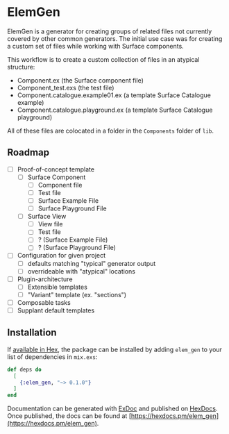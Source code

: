 # ElemGen

ElemGen is a generator for creating groups of related files not currently covered by other common generators. The initial use case was for creating a custom set of files while working with Surface components. 

This workflow is to create a custom collection of files in an atypical structure:

- Component.ex (the Surface component file)
- Component_test.exs (the test file) 
- Component.catalogue.example01.ex (a template Surface Catalogue example)
- Component.catalogue.playground.ex (a template Surface Catalogue playground)

All of these files are colocated in a folder in the `Components` folder of `lib`. 

## Roadmap

- [ ] Proof-of-concept template
  - [ ] Surface Component
    - [ ] Component file
    - [ ] Test file
    - [ ] Surface Example File
    - [ ] Surface Playground File
  - [ ] Surface View
    - [ ] View file
    - [ ] Test file
    - [ ] ? (Surface Example File)
    - [ ] ? (Surface Playground File)
- [ ] Configuration for given project
  - [ ] defaults matching "typical" generator output
  - [ ] overrideable with "atypical" locations
- [ ] Plugin-architecture
  - [ ] Extensible templates
  - [ ] "Variant" template (ex. "sections")
- [ ] Composable tasks
- [ ] Supplant default templates

## Installation

If [available in Hex](https://hex.pm/docs/publish), the package can be installed
by adding `elem_gen` to your list of dependencies in `mix.exs`:

```elixir
def deps do
  [
    {:elem_gen, "~> 0.1.0"}
  ]
end
```

Documentation can be generated with [ExDoc](https://github.com/elixir-lang/ex_doc)
and published on [HexDocs](https://hexdocs.pm). Once published, the docs can
be found at [https://hexdocs.pm/elem_gen](https://hexdocs.pm/elem_gen).

